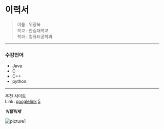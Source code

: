 이력서
=====  
>이름 : 위광복  
>학교 : 한림대학교  
>학과 : 컴퓨터공학과  
- - -
### 수강언어
* Java
* C
* C++
* python
- - -
추천 사이트  
Link: [googlelink] [5]

[googlelink]:https://google.com "Go google"
[5]: https://www.google.com

***이탤릭체***  

[NaverLine]: https://user-images.githubusercontent.com/45085493/48596187-3ef13d00-e99b-11e8-9349-fa9d00187ccc.png
![picture1][NaverLine]
